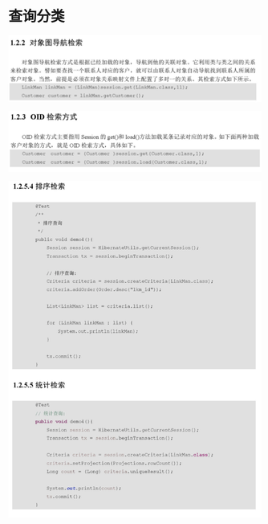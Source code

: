 # 查询分类

![](../../../../.gitbook/assets/image%20%2832%29.png)

![](../../../../.gitbook/assets/image%20%28174%29.png)

![](../../../../.gitbook/assets/image%20%28180%29.png)

## 



